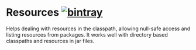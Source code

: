 # Resources [![bintray](https://api.bintray.com/packages/albertpastrana/maven/uscala-resources/images/download.svg) ](https://bintray.com/albertpastrana/maven/uscala-resources/_latestVersion)

Helps dealing with resources in the classpath, allowing null-safe access and listing resources from packages.
It works well with directory based classpaths and resources in jar files.
